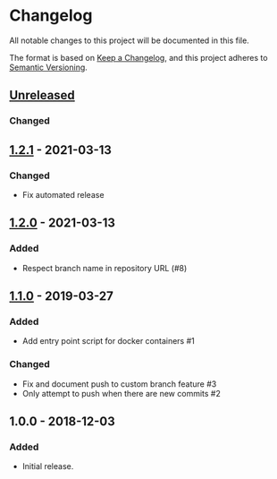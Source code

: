 # Changelog
All notable changes to this project will be documented in this file.

The format is based on [Keep a Changelog](https://keepachangelog.com/en/1.0.0/),
and this project adheres to [Semantic Versioning](https://semver.org/spec/v2.0.0.html).

## [Unreleased]
### Changed

## [1.2.1] - 2021-03-13
### Changed
- Fix automated release

## [1.2.0] - 2021-03-13
### Added
- Respect branch name in repository URL (#8)

## [1.1.0] - 2019-03-27
### Added
- Add entry point script for docker containers #1

### Changed
- Fix and document push to custom branch feature #3
- Only attempt to push when there are new commits #2

## 1.0.0 - 2018-12-03
### Added
- Initial release.

[Unreleased]: https://github.com/znerol/git-gau/compare/v1.2.1...HEAD
[1.2.1]: https://github.com/znerol/git-gau/compare/v1.2.0...v1.2.1
[1.2.0]: https://github.com/znerol/git-gau/compare/v1.1.0...v1.2.0
[1.1.0]: https://github.com/znerol/git-gau/compare/v1.0.0...v1.1.0
